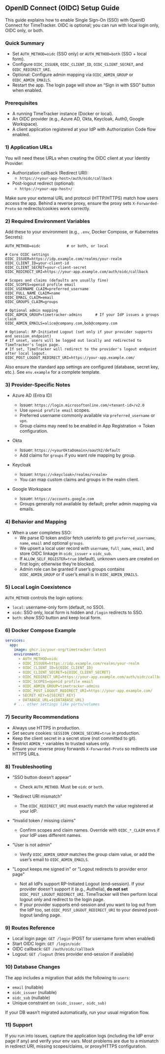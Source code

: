 ## OpenID Connect (OIDC) Setup Guide

This guide explains how to enable Single Sign-On (SSO) with OpenID Connect for TimeTracker. OIDC is optional; you can run with local login only, OIDC only, or both.

### Quick Summary

- Set `AUTH_METHOD=oidc` (SSO only) or `AUTH_METHOD=both` (SSO + local form).
- Configure `OIDC_ISSUER`, `OIDC_CLIENT_ID`, `OIDC_CLIENT_SECRET`, and `OIDC_REDIRECT_URI`.
- Optional: Configure admin mapping via `OIDC_ADMIN_GROUP` or `OIDC_ADMIN_EMAILS`.
- Restart the app. The login page will show an “Sign in with SSO” button when enabled.

### Prerequisites

- A running TimeTracker instance (Docker or local).
- An OIDC provider (e.g., Azure AD, Okta, Keycloak, Auth0, Google Workspace).
- A client application registered at your IdP with Authorization Code flow enabled.

### 1) Application URLs

You will need these URLs when creating the OIDC client at your Identity Provider:

- Authorization callback (Redirect URI):
  - `https://<your-app-host>/auth/oidc/callback`
- Post-logout redirect (optional):
  - `https://<your-app-host>/`

Make sure your external URL and protocol (HTTP/HTTPS) match how users access the app. Behind a reverse proxy, ensure the proxy sets `X-Forwarded-Proto` so redirects/cookies work correctly.

### 2) Required Environment Variables

Add these to your environment (e.g., `.env`, Docker Compose, or Kubernetes Secrets):

```
AUTH_METHOD=oidc            # or both, or local

# Core OIDC settings
OIDC_ISSUER=https://idp.example.com/realms/your-realm
OIDC_CLIENT_ID=your-client-id
OIDC_CLIENT_SECRET=your-client-secret
OIDC_REDIRECT_URI=https://your-app.example.com/auth/oidc/callback

# Scopes and claims (defaults are usually fine)
OIDC_SCOPES=openid profile email
OIDC_USERNAME_CLAIM=preferred_username
OIDC_FULL_NAME_CLAIM=name
OIDC_EMAIL_CLAIM=email
OIDC_GROUPS_CLAIM=groups

# Optional admin mapping
OIDC_ADMIN_GROUP=timetracker-admins      # If your IdP issues a groups claim
OIDC_ADMIN_EMAILS=alice@company.com,bob@company.com

# Optional: RP-Initiated Logout (set only if your provider supports end_session_endpoint)
# If unset, users will be logged out locally and redirected to TimeTracker's login page.
# If set, TimeTracker will redirect to the provider's logout endpoint after local logout.
OIDC_POST_LOGOUT_REDIRECT_URI=https://your-app.example.com/
```

Also ensure the standard app settings are configured (database, secret key, etc.). See `env.example` for a complete template.

### 3) Provider-Specific Notes

- Azure AD (Entra ID)
  - Issuer: `https://login.microsoftonline.com/<tenant-id>/v2.0`
  - Use `openid profile email` scopes.
  - Preferred username commonly available via `preferred_username` or `upn`.
  - Group claims may need to be enabled in App Registration → Token configuration.

- Okta
  - Issuer: `https://<yourOktaDomain>/oauth2/default`
  - Add claims for `groups` if you want role mapping by group.

- Keycloak
  - Issuer: `https://<keycloak>/realms/<realm>`
  - You can map custom claims and groups in the realm client.

- Google Workspace
  - Issuer: `https://accounts.google.com`
  - Groups generally not available by default; prefer admin mapping via emails.

### 4) Behavior and Mapping

- When a user completes SSO:
  - We parse ID token and/or fetch userinfo to get `preferred_username`, `name`, `email` and optional `groups`.
  - We upsert a local user record with `username`, `full_name`, `email`, and store OIDC linkage in `oidc_issuer` + `oidc_sub`.
  - If `ALLOW_SELF_REGISTER=true` (default), unknown users are created on first login; otherwise they’re blocked.
  - Admin role can be granted if user’s groups contains `OIDC_ADMIN_GROUP` or if user’s email is in `OIDC_ADMIN_EMAILS`.

### 5) Local Login Coexistence

`AUTH_METHOD` controls the login options:

- `local`: username-only form (default, no SSO).
- `oidc`: SSO only, local form is hidden and `/login` redirects to SSO.
- `both`: show SSO button and keep local form.

### 6) Docker Compose Example

```yaml
services:
  app:
    image: ghcr.io/your-org/timetracker:latest
    environment:
      - AUTH_METHOD=oidc
      - OIDC_ISSUER=https://idp.example.com/realms/your-realm
      - OIDC_CLIENT_ID=${OIDC_CLIENT_ID}
      - OIDC_CLIENT_SECRET=${OIDC_CLIENT_SECRET}
      - OIDC_REDIRECT_URI=https://your-app.example.com/auth/oidc/callback
      - OIDC_SCOPES=openid profile email
      - OIDC_ADMIN_GROUP=timetracker-admins
      - OIDC_POST_LOGOUT_REDIRECT_URI=https://your-app.example.com/
      - SECRET_KEY=${SECRET_KEY}
      - DATABASE_URL=${DATABASE_URL}
    # ... other settings like ports/volumes
```

### 7) Security Recommendations

- Always use HTTPS in production.
- Set secure cookies: `SESSION_COOKIE_SECURE=true` in production.
- Keep the client secret in a secret store (not committed to git).
- Restrict `ADMIN_*` variables to trusted values only.
- Ensure your reverse proxy forwards `X-Forwarded-Proto` so redirects use HTTPS URLs.

### 8) Troubleshooting

- “SSO button doesn’t appear”
  - Check `AUTH_METHOD`. Must be `oidc` or `both`.

- “Redirect URI mismatch”
  - The `OIDC_REDIRECT_URI` must exactly match the value registered at your IdP.

- “Invalid token / missing claims”
  - Confirm scopes and claim names. Override with `OIDC_*_CLAIM` envs if your IdP uses different names.

- “User is not admin”
  - Verify `OIDC_ADMIN_GROUP` matches the group claim value, or add the user’s email to `OIDC_ADMIN_EMAILS`.

- "Logout keeps me signed in" or "Logout redirects to provider error page"
  - Not all IdPs support RP-Initiated Logout (end-session). If your provider doesn't support it (e.g., Authelia), **do not set** `OIDC_POST_LOGOUT_REDIRECT_URI`. TimeTracker will then perform local logout only and redirect to the login page.
  - If your provider supports end-session and you want to log out from the IdP too, set `OIDC_POST_LOGOUT_REDIRECT_URI` to your desired post-logout landing page.

### 9) Routes Reference

- Local login page: `GET /login` (POST for username form when enabled)
- Start OIDC login: `GET /login/oidc`
- OIDC callback: `GET /auth/oidc/callback`
- Logout: `GET /logout` (tries provider end-session if available)

### 10) Database Changes

The app includes a migration that adds the following to `users`:

- `email` (nullable)
- `oidc_issuer` (nullable)
- `oidc_sub` (nullable)
- Unique constraint on `(oidc_issuer, oidc_sub)`

If your DB wasn’t migrated automatically, run your usual migration flow.

### 11) Support

If you run into issues, capture the application logs (including the IdP error page if any) and verify your env vars. Most problems are due to a mismatch in redirect URI, missing scopes/claims, or proxy/HTTPS configuration.


